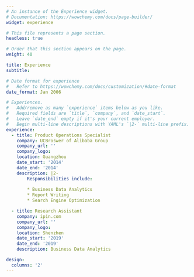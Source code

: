 ```yaml
---
# An instance of the Experience widget.
# Documentation: https://wowchemy.com/docs/page-builder/
widget: experience

# This file represents a page section.
headless: true

# Order that this section appears on the page.
weight: 40

title: Experience
subtitle:

# Date format for experience
#   Refer to https://wowchemy.com/docs/customization/#date-format
date_format: Jan 2006

# Experiences.
#   Add/remove as many `experience` items below as you like.
#   Required fields are `title`, `company`, and `date_start`.
#   Leave `date_end` empty if it's your current employer.
#   Begin multi-line descriptions with YAML's `|2-` multi-line prefix.
experience:
  - title: Product Operations Specialist
    company: UCBroswer of Alibaba Group 
    company_url: ''
    company_logo: 
    location: Guangzhou
    date_start: '2014'
    date_end: '2014'
    description: |2-
        Responsibilities include:
        
        * Business Data Analytics
        * Report Writing
        * Search Engine Optimization

  - title: Research Assistant
    company: ipin.com
    company_url: ''
    company_logo: 
    location: Shenzhen
    date_start: '2019'
    date_end: '2019'
    description: Business Data Analytics

design:
  columns: '2'
---
```

